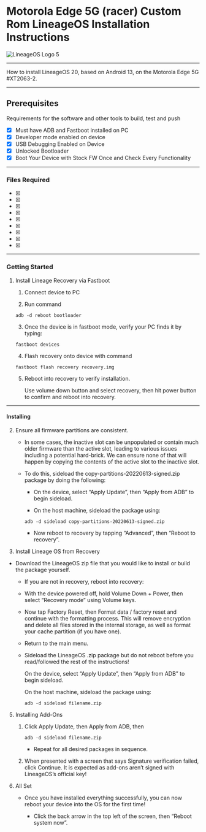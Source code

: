 # Motorola Edge 5G (racer) Custom Rom LineageOS Installation Instructions

![LineageOS Logo 5](https://github.com/jdenish1/Moto_Edge_racer_Custom-Roms/assets/96416029/1b03e692-e83c-43d4-9881-9723f8972ed3)


***

How to install LineageOS 20, based on Android 13, on the Motorola Edge 5G #XT2063-2.

***

## Prerequisites

Requirements for the software and other tools to build, test and push 
- [x] Must have ADB and Fastboot installed on PC
- [x] Developer mode enabled on device
- [x] USB Debugging Enabled on Device
- [x] Unlocked Bootloader
- [x] Boot Your Device with Stock FW Once and Check Every Functionality

***

### Files Required

- [x] [LineageOS 20]: (https://mirrorbits.lineageos.org/full/racer/20240620/lineage-20.0-20240620-nightly-racer-signed.zip)
- [x] [boot.img]: (https://mirrorbits.lineageos.org/full/racer/20240620/boot.img)
- [x] [dtbo.img]: (https://mirrorbits.lineageos.org/full/racer/20240620/dtbo.img)
- [x] [recovery.img]: (https://mirrorbits.lineageos.org/full/racer/20240620/recovery.img)
- [x] [super_empty.img]: (https://mirrorbits.lineageos.org/full/racer/20240620/super_empty.img)
- [x] [vbmeta.img]: (https://mirrorbits.lineageos.org/full/racer/20240620/vbmeta.img)
- [x] [copy-partitions-20220613-signed.zip]: (https://mirrorbits.lineageos.org/tools/copy-partitions-20220613-signed.zip)
- [x] 
- [x]

***

### Getting Started

1. Install Lineage Recovery via Fastboot

    1.  Connect device to PC
    
    2.  Run command

    ``` adb -d reboot bootloader ```

    3.  Once the device is in fastboot mode, verify your PC finds it by typing:

    ``` fastboot devices ```

    4.  Flash recovery onto device with command

    ``` fastboot flash recovery recovery.img ```

    5.  Reboot into recovery to verify installation.

        Use volume down button and select recovery, then hit power button to confirm and       reboot into recovery.

***

#### Installing

2.  Ensure all firmware partitions are consistent.

    - In some cases, the inactive slot can be unpopulated or contain much older firmware than the active slot, leading to         various issues including a potential hard-brick. We can ensure none of that will happen by copying the contents of          the active slot to the inactive slot.

    - To do this, sideload the copy-partitions-20220613-signed.zip package by doing the following:

        -  On the device, select “Apply Update”, then “Apply from ADB” to begin sideload.

        -  On the host machine, sideload the package using: 
        
        ``` adb -d sideload copy-partitions-20220613-signed.zip  ```

        - Now reboot to recovery by tapping “Advanced”, then “Reboot to recovery”.

3.  Install Lineage OS from Recovery

   - Download the LineageOS zip file that you would like to install or build the package yourself.

        - If you are not in recovery, reboot into recovery:

        - With the device powered off, hold Volume Down + Power, then select “Recovery mode” using Volume keys.

        - Now tap Factory Reset, then Format data / factory reset and continue with the formatting process. This will                 remove encryption and delete all files stored in the internal storage, as well as format your cache partition (if           you have one).

        - Return to the main menu.

        - Sideload the LineageOS .zip package but do not reboot before you read/followed the rest of the instructions!

            On the device, select “Apply Update”, then “Apply from ADB” to begin sideload.
        
            On the host machine, sideload the package using:
    

            ``` adb -d sideload filename.zip ```

5.  Installing Add-Ons

    1.  Click Apply Update, then Apply from ADB, then 

        ``` adb -d sideload filename.zip ```

        - Repeat for all desired packages in sequence.


    2.  When presented with a screen that says Signature verification failed, click Continue. It is expected as add-ons             aren’t signed with LineageOS’s official key!

6.  All Set

    - Once you have installed everything successfully, you can now reboot your device into the OS for the first time!

        - Click the back arrow in the top left of the screen, then “Reboot system now”.
